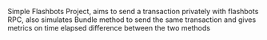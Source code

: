 Simple Flashbots Project, aims to send a transaction privately with flashbots RPC, also simulates Bundle method to send the same transaction and gives metrics on time elapsed difference between the two methods
